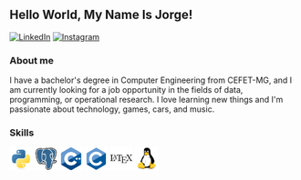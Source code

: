 ## Hello World, My Name Is Jorge!
[![LinkedIn](https://img.shields.io/badge/LinkedIn-0077B5?style=for-the-badge&logo=linkedin&logoColor=white)](https://www.linkedin.com/in/jorgevgsouza/)
[![Instagram](https://img.shields.io/badge/Instagram-E4405F?style=for-the-badge&logo=instagram&logoColor=white)](https://www.instagram.com/jvsouzx/)

### About me
I have a bachelor's degree in Computer Engineering from CEFET-MG, and I am currently looking for a job opportunity in the fields of data, programming, or operational research. I love learning new things and I'm passionate about technology, games, cars, and music.

### Skills
<a href="https://www.python.org" target="_blank"> <img src="https://raw.githubusercontent.com/devicons/devicon/master/icons/python/python-original.svg" alt="Python" width="40" height="40"/></a> 
<a href="https://www.postgresql.org/" target="_blank"><img src="https://github.com/devicons/devicon/blob/master/icons/postgresql/postgresql-original.svg" alt="PostgreSQL" width="40" height="40" /></a>
<a href="https://isocpp.org/" target="_blank"><img src="https://raw.githubusercontent.com/devicons/devicon/master/icons/cplusplus/cplusplus-original.svg" alt="C Programming Language" width="40" height="40"/></a> 
<a href="https://www.cprogramming.com/" target="_blank"><img src="https://raw.githubusercontent.com/devicons/devicon/master/icons/c/c-original.svg" alt="C++ Programming Language" width="40" height="40"/></a> 
<a href="https://latex-project.org/" target="_blank"><img src="https://raw.githubusercontent.com/devicons/devicon/ca28c779441053191ff11710fe24a9e6c23690d6/icons/latex/latex-original.svg" alt="LaTeX" width="40" height="40"/></a>
<a href="https://www.kernel.org/" target="_blank"><img src="https://raw.githubusercontent.com/devicons/devicon/ca28c779441053191ff11710fe24a9e6c23690d6/icons/linux/linux-original.svg" alt="Linux" width="40" height="40"/></a>
